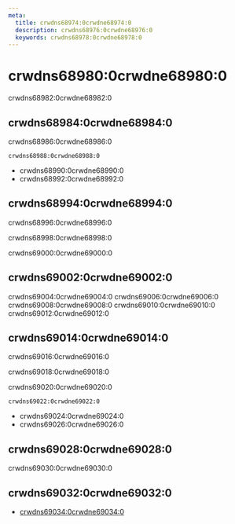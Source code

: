 ```yaml
---
meta:
  title: crwdns68974:0crwdne68974:0
  description: crwdns68976:0crwdne68976:0
  keywords: crwdns68978:0crwdne68978:0
---
```


# crwdns68980:0crwdne68980:0
crwdns68982:0crwdne68982:0

<entry-ad />

## crwdns68984:0crwdne68984:0
crwdns68986:0crwdne68986:0

`crwdns68988:0crwdne68988:0`
- crwdns68990:0crwdne68990:0
- crwdns68992:0crwdne68992:0


## crwdns68994:0crwdne68994:0
crwdns68996:0crwdne68996:0

  crwdns68998:0crwdne68998:0

  crwdns69000:0crwdne69000:0

## crwdns69002:0crwdne69002:0
crwdns69004:0crwdne69004:0
<alert type="success">crwdns69006:0crwdne69006:0</alert>
<alert type="info">crwdns69008:0crwdne69008:0</alert>
<alert type="warning">crwdns69010:0crwdne69010:0</alert>
<alert type="error">crwdns69012:0crwdne69012:0</alert>

## crwdns69014:0crwdne69014:0
crwdns69016:0crwdne69016:0

  crwdns69018:0crwdne69018:0

  crwdns69020:0crwdne69020:0

  `crwdns69022:0crwdne69022:0`
  - crwdns69024:0crwdne69024:0
  - crwdns69026:0crwdne69026:0

## crwdns69028:0crwdne69028:0
crwdns69030:0crwdne69030:0

## crwdns69032:0crwdne69032:0
  - [crwdns69034:0crwdne69034:0]()

<endmatter />
